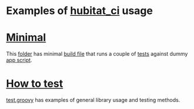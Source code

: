 # Examples of [hubitat_ci](https://github.com/biocomp/hubitat_ci) usage

# [Minimal](minimal)
This [folder](minimal) has minimal [build file](minimal/build.gradle) that runs a couple of [tests](minimal/src/test.groovy) against dummy [app script](minimal/appscript.groovy).

# [How to test](how_to_test)
[test.groovy](how_to_test/src/test.groovy) has examples of general library usage and testing methods.